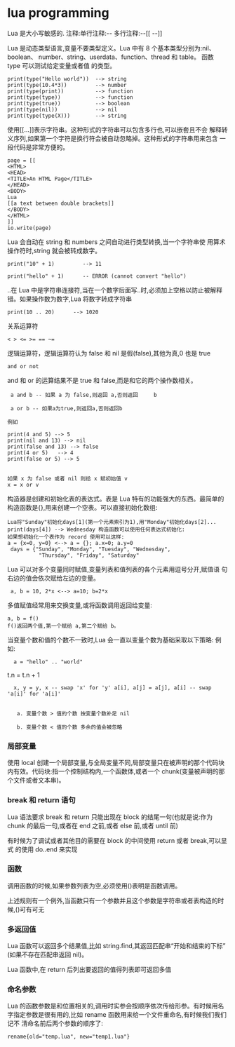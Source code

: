 # lua programming

Lua 是大小写敏感的. 注释:单行注释:-- 多行注释:--[[ --]]

Lua 是动态类型语言,变量不要类型定义。Lua 中有 8 个基本类型分别为:nil、boolean、 number、string、userdata、function、thread 和 table。	函数 type 可以测试给定变量或者值 的类型。
	
	print(type("Hello world"))	--> string	print(type(10.4*3))			--> number	print(type(print))			--> function	print(type(type))			--> function	print(type(true))			--> boolean	print(type(nil))			--> nil	print(type(type(X)))		--> string
	
	
使用[[...]]表示字符串。这种形式的字符串可以包含多行也,可以嵌套且不会 解释转义序列,如果第一个字符是换行符会被自动忽略掉。这种形式的字符串用来包含 一段代码是非常方便的。
	page = [[	<HTML>	<HEAD>	<TITLE>An HTML Page</TITLE>	</HEAD>	<BODY>	Lua	[[a text between double brackets]]	</BODY>	</HTML>	]]	io.write(page)	
	
Lua 会自动在 string 和 numbers 之间自动进行类型转换,当一个字符串使 用算术操作符时,string 就会被转成数字。
	print("10" + 1)			--> 11	
	print("hello" + 1)		-- ERROR (cannot convert "hello")
	..在 Lua 中是字符串连接符,当在一个数字后面写..时,必须加上空格以防止被解释错。如果操作数为数字,Lua 将数字转成字符串
	print(10 .. 20)      --> 1020
	
关系运算符
	< > <= >= == ~=
	逻辑运算符，逻辑运算符认为 false 和 nil 是假(false),其他为真,0 也是 true	
	and or not
and 和 or 的运算结果不是 true 和 false,而是和它的两个操作数相关。
	 a and b -- 如果 a 为 false,则返回 a,否则返回 	b
	 a or b -- 如果a为true,则返回a,否则返回b	例如
	print(4 and 5) --> 5	print(nil and 13) --> nil	print(false and 13) --> false	print(4 or 5)	--> 4	print(false or 5) --> 5

	如果 x 为 false 或者 nil 则给 x 赋初始值 v 	x = x or v构造器是创建和初始化表的表达式。表是 Lua 特有的功能强大的东西。最简单的构造函数是{},用来创建一个空表。可以直接初始化数组:	Lua将"Sunday"初始化days[1](第一个元素索引为1),用"Monday"初始化days[2]... print(days[4]) --> Wednesday 构造函数可以使用任何表达式初始化:	如果想初始化一个表作为 record 使用可以这样:	a = {x=0, y=0} <--> a = {}; a.x=0; a.y=0	 days = {"Sunday", "Monday", "Tuesday", "Wednesday",              "Thursday", "Friday", "Saturday"Lua 可以对多个变量同时赋值,变量列表和值列表的各个元素用逗号分开,赋值语 句右边的值会依次赋给左边的变量。	 a, b = 10, 2*x <--> a=10; b=2*x多值赋值经常用来交换变量,或将函数调用返回给变量: 
	a, b = f()	f()返回两个值,第一个赋给 a,第二个赋给 b。
	
当变量个数和值的个数不一致时,Lua 会一直以变量个数为基础采取以下策略:例如:      
      a = "hello" .. "world"t.n = t.n + 1             x, y = y, x -- swap 'x' for 'y' a[i], a[j] = a[j], a[i] -- swap 'a[i]' for 'a[i]'       
       a. 变量个数 > 值的个数 按变量个数补足 nil 
       b. 变量个数 < 值的个数 多余的值会被忽略
       
### 局部变量
使用 local 创建一个局部变量,与全局变量不同,局部变量只在被声明的那个代码块 内有效。代码块:指一个控制结构内,一个函数体,或者一个 chunk(变量被声明的那 个文件或者文本串)。       
### break 和 return 语句Lua 语法要求 break 和 return 只能出现在 block 的结尾一句(也就是说:作为 chunk 的最后一句,或者在 end 之前,或者 else 前,或者 until 前)
有时候为了调试或者其他目的需要在 block 的中间使用 return 或者 break,可以显式 的使用 do..end 来实现
### 函数
调用函数的时候,如果参数列表为空,必须使用()表明是函数调用。
上述规则有一个例外,当函数只有一个参数并且这个参数是字符串或者表构造的时 候,()可有可无
### 多返回值
Lua 函数可以返回多个结果值,比如 string.find,其返回匹配串“开始和结束的下标”(如果不存在匹配串返回 nil)。
Lua 函数中,在 return 后列出要返回的值得列表即可返回多值
### 命名参数
Lua 的函数参数是和位置相关的,调用时实参会按顺序依次传给形参。有时候用名 字指定参数是很有用的,比如 rename 函数用来给一个文件重命名,有时候我们我们记不 清命名前后两个参数的顺序了:
	rename{old="temp.lua", new="temp1.lua"}
	
	
